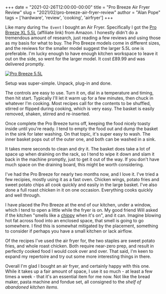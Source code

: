 +++
date = "2021-02-26T12:00:00-00:00"
title = "Pro Breeze Air Fryer Review"
slug = "2021/02/pro-breeze-air-fryer-review"
author = "Alan Pope"
tags = ['hardware', 'review', 'cooking', 'airfryer']
+++

Like many during `The Event` I bought an Air Fryer. Specifically I got the [Pro Breeze XL 5.5L](https://geni.us/QafT3) (affiliate link) from Amazon. I honestly didn't do a tremendous amount of research, just reading a few reviews and using those as my basis for what to buy. The Pro Breeze models come in different sizes, and the reviews for the smaller model suggest the larger 5.5L one is preferable. I'm lucky enough to have enough kitchen workspace to leave it out on the side, so went for the larger model. It cost £89.99 and was delivered promptly.

[![Pro Breeze 5.5L](/images/2021-02-26/probreeze.jpg)](https://geni.us/QafT3)

Setup was super-simple. Unpack, plug-in and done. 

The controls are easy to use. Turn it on, dial in a temperature and timing, then hit start. Typically I'll let it warm up for a few minutes, then chuck in whatever I'm cooking. Most recipes call for the contents to be shuffled, stirred or flipped during cooking, which is very easy. The basket is easily removed, shaken, stirred and re-inserted. 

Once complete the Pro Breeze turns off, keeping the food nicely toasty inside until you're ready. I tend to empty the food out and dump the basket in the sink for later washing. On that topic, it's super easy to wash. The inner basket pops out of the outer one, and both can be washed in a sink. 

It takes mere seconds to clean and dry it. The basket does take a lot of space up when draining on the rack, so I tend to wipe it down and slam it back in the machine promptly, just to get it out of the way. If you don't have much space on the draining board, this might be worth considering.

I've had the Pro Breeze for nearly two months now, and I love it. I've tried a few recipies, mostly using it as a fast oven. Chicken wings, potato fries and sweet potato chips all cook quickly and easily in the large basket. I've also done a full roast chicken in it on one occasion. Everything cooks quickly and well through.

I have placed the Pro Breeze at the end of our kitchen, under a window, which I tend to open a little while the fryer is on. My good friend Will asked if the kitchen "smells like a [chippy](https://en.wikipedia.org/wiki/Fish_and_chip_shop) when it's on", and it can. Imagine blowing hot fat across food into an enclosed space, that smell is going to go somewhere. I find this is somewhat mitigated by the placement, something to consider if perhaps you have a small kitchen or lack airflow.

Of the recipes I've used the air fryer for, the two staples are sweet potato fries, and whole roast chicken. Both require near-zero prep, and result in perfectly cooked food I would cook over and over. That said, I'm keen to expand my repertoire and try out some more interesting things in there.

Overall I'm glad I bought an air fryer, and certainly happy with this one. While it takes up a fair amount of space, I use it so much - at least a few times a week - that it's an essential item for me now. Not like the bread maker, pasta machine and fondue set, all consigned to the *shelf of abandoned kitchen items*.
